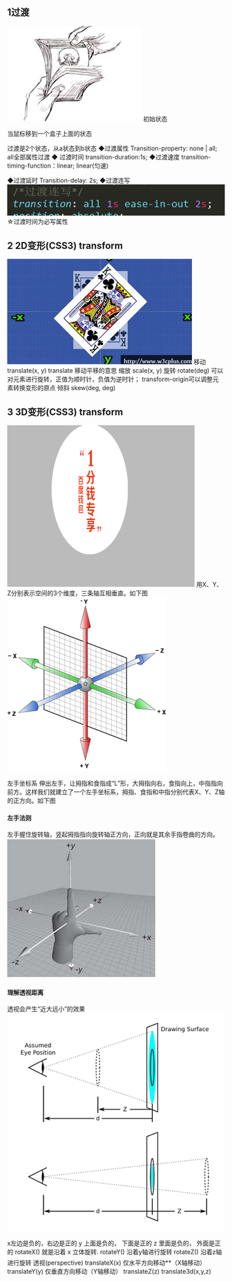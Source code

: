 ## 1过渡

![](images/图片1.png)
初始状态

当鼠标移到一个盒子上面的状态

过渡是2个状态，从a状态到b状态
◆过渡属性
Transition-property: none  |  all;  all全部属性过渡
◆ 过渡时间
transition-duration:1s;
◆过渡速度
transition-timing-function：linear;  linear(匀速)

◆过渡延时
Transition-delay: 2s;
◆过渡连写
![](images/图片2.png)
☆过渡时间为必写属性

## 2 2D变形(CSS3) transform
![](images/图片3.png)
移动 translate(x, y)
translate 移动平移的意思
缩放 scale(x, y)
旋转 rotate(deg)
可以对元素进行旋转，正值为顺时针，负值为逆时针；
transform-origin可以调整元素转换变形的原点
倾斜 skew(deg, deg)
## 3 3D变形(CSS3) transform
![](images/图片4.png)
用X、Y、Z分别表示空间的3个维度，三条轴互相垂直。如下图
![](images/图片5.png)


左手坐标系
伸出左手，让拇指和食指成“L”形，大拇指向右，食指向上，中指指向前方。这样我们就建立了一个左手坐标系，拇指、食指和中指分别代表X、Y、Z轴的正方向。如下图

#### 左手法则
左手握住旋转轴，竖起拇指指向旋转轴正方向，正向就是其余手指卷曲的方向。
![](images/图片6.png)
#### 理解透视距离

透视会产生“近大远小”的效果
![](images/图片7.png)

x左边是负的，右边是正的
y 上面是负的， 下面是正的
z 里面是负的， 外面是正的
rotateX()
就是沿着 x 立体旋转.
rotateY()
沿着y轴进行旋转
rotateZ()
沿着z轴进行旋转
透视(perspective)
translateX(x)
仅水平方向移动**（X轴移动）
translateY(y)
仅垂直方向移动（Y轴移动）
translateZ(z)
translate3d(x,y,z)

